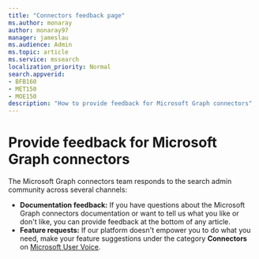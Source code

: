 ```yaml
---
title: "Connectors feedback page"
ms.author: monaray
author: monaray97
manager: jameslau
ms.audience: Admin
ms.topic: article
ms.service: mssearch
localization_priority: Normal
search.appverid:
- BFB160
- MET150
- MOE150
description: "How to provide feedback for Microsoft Graph connectors"
---
```


# Provide feedback for Microsoft Graph connectors

The Microsoft Graph connectors team responds to the search admin community across several channels:

* **Documentation feedback:** If you have questions about the Microsoft Graph connectors documentation or want to tell us what you like or don't like, you can provide feedback at the bottom of any article.
* **Feature requests:** If our platform doesn't empower you to do what you need, make your feature suggestions under the category **Connectors** on [Microsoft User Voice](https://microsoftsearch.uservoice.com/forums/926998-connectors).
